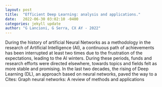 ```yaml
---
layout: post
title:  "Efficient Deep Learning: analysis and applications."
date:   2022-06-30 03:02:10 -0400
categories: jekyll update
author: "G Lancioni, G Serra, CX AY - 2022"
---
```

During the history of artificial Neural Networks as a methodology in the research of Artificial Intelligence (AI), a continuous path of achievements has been interrupted at least two times due to the frustration of the expectations, leading to the AI winters. During these periods, funds and research efforts were directed elsewhere, towards topics and fields felt as more stable and promising. In the last two decades, the rising of Deep Learning (DL), an approach based on neural networks, paved the way to a  Cites: Graph neural networks: A review of methods and applications